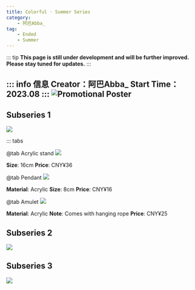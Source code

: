 ```yaml
---
title: Colorful · Summer Series
category: 
    - 阿巴Abba_
tag:
    - Ended
    - Summer
---
```

::: tip
**This page is still under development and will be further improved. Please stay tuned for updates.**
:::

::: info 信息
**Creator：阿巴Abba_**
**Start Time：2023.08**
:::
![Promotional Poster](https://pic.mufeng086.com/i/2023/09/16/nvfget.webp)
---

## Subseries 1

![](https://pic.mufeng086.com/i/2023/09/16/o2bs4m.webp)

::: tabs

@tab Acrylic stand
![](https://pic.mufeng086.com/i/2023/09/16/o4qjfq.webp)

**Size**: 16cm
**Price**: CNY¥36

@tab Pendant
![](https://pic.mufeng086.com/i/2023/09/16/o4qf7g.webp)

**Material**: Acrylic
**Size**: 8cm
**Price**: CNY¥16

@tab Amulet
![](https://pic.mufeng086.com/i/2023/09/16/o4q3ud.webp)

**Material**: Acrylic
**Note**: Comes with hanging rope
**Price**: CNY¥25


## Subseries 2

![](https://pic.mufeng086.com/i/2023/09/16/o2c9cg.webp)

## Subseries 3

![](https://pic.mufeng086.com/i/2023/09/16/o2cjh5.webp)